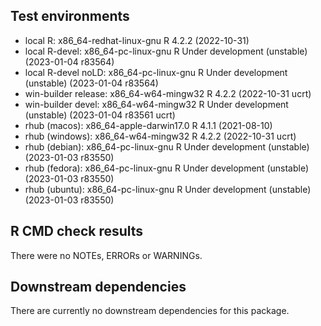 ## Test environments
* local R:             x86_64-redhat-linux-gnu R 4.2.2 (2022-10-31)
* local R-devel:       x86_64-pc-linux-gnu     R Under development (unstable) (2023-01-04 r83564)
* local R-devel noLD:  x86_64-pc-linux-gnu     R Under development (unstable) (2023-01-04 r83564)
* win-builder release: x86_64-w64-mingw32      R 4.2.2 (2022-10-31 ucrt)
* win-builder devel:   x86_64-w64-mingw32      R Under development (unstable) (2023-01-04 r83561 ucrt)
* rhub (macos):        x86_64-apple-darwin17.0 R 4.1.1 (2021-08-10)
* rhub (windows):      x86_64-w64-mingw32      R 4.2.2 (2022-10-31 ucrt)
* rhub (debian):       x86_64-pc-linux-gnu     R Under development (unstable) (2023-01-03 r83550)
* rhub (fedora):       x86_64-pc-linux-gnu     R Under development (unstable) (2023-01-03 r83550)
* rhub (ubuntu):       x86_64-pc-linux-gnu     R Under development (unstable) (2023-01-03 r83550)

## R CMD check results
There were no NOTEs, ERRORs or WARNINGs.

## Downstream dependencies
There are currently no downstream dependencies for this package.

